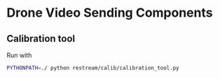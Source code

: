 # Drone Video Sending Components

## Calibration tool

Run with
```bash
PYTHONPATH=./ python restream/calib/calibration_tool.py
```